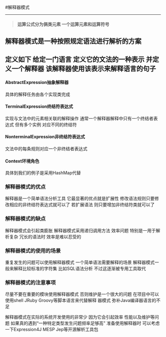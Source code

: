 #解释器模式

----------

> #### 运算公式分为俩类元素 一个运算元素和运算符号

解释器模式是一种按照规定语法进行解析的方案
-----
## 定义如下 给定一门语言 定义它的文法的一种表示 并定义一个解释器 该解释器使用该表示来解释语言的句子

#### AbstractExpression抽象解释器
具体的解释任务由各个实现类完成

#### TerminalExpression终结符表达式
实现与文法中的元素相关联的解释操作 通常一个解释器解释中只有一个终结者表达式 但有多个实例 对应不同的终结符

#### NonterminalExpression非终结符表达式
文法中的每条规则对应一个非终结者表达式

#### Context环境角色
具体到我们的例子是采用HashMap代替

### 解释器模式的优点
解释器是一个简单语法分析工具 它最显著的优点就是扩展性 修改语法规则只要修改相应的非终结符表达式就可以了 若扩展语法
则只要增加非终结符类就可以了

### 解释器模式的缺点
解释器模式会引起类膨胀
解释器模式采用递归调用方法
效率问题 特别是一用于解析复杂 冗长的语法时 效率是难以忍受的

### 解释器模式的使用的场景
重复发生的问题可以使用解释器模式
一个简单语法需要解释的场景 解释器模式一般来解释比较标准的字符集 比如SQL语法分析 不过这逐渐被专用工具取代

### 解释器模式的注意事项
尽量不要在重要的模块使用解释器模式 否则维护是一个很大的问题  在项目中可以使用shell JRuby Groovy等脚本语言来代替解释
器模式  弥补Java编译器语言的不足

解释器模式在实际的系统开发使用的非常少 因为它会引起效率 性能以及维护等问题 如果真的遇到“一种特定类型发生问题频率足够高”
准备使用解释器时 可以考虑一下Expression4J MESP Jep等开源解析工具包

